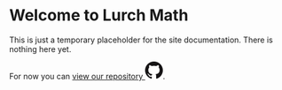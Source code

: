 # Welcome to Lurch Math

This is just a temporary placeholder for the site documentation.  There is nothing here yet.

For now you can [view our repository ![github](img/GitHub-Mark-32px.png)](https://github.com/lurchmath/lurchmath.github.io).
